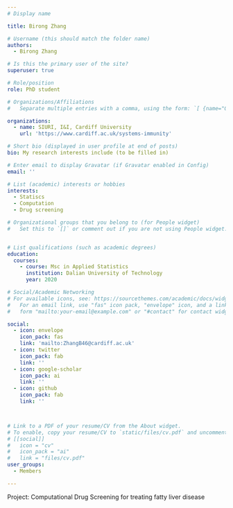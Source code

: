 ```yaml
---
# Display name

title: Birong Zhang

# Username (this should match the folder name)
authors:
  - Birong Zhang

# Is this the primary user of the site?
superuser: true

# Role/position
role: PhD student

# Organizations/Affiliations
#   Separate multiple entries with a comma, using the form: `[ {name="Org1", url=""}, {name="Org2", url=""} ]`.

organizations:
  - name: SIURI, I&I, Cardiff University
    url: 'https://www.cardiff.ac.uk/systems-immunity'

# Short bio (displayed in user profile at end of posts)
bio: My research interests include (to be filled in)

# Enter email to display Gravatar (if Gravatar enabled in Config)
email: ''

# List (academic) interests or hobbies
interests:
  - Statiscs
  - Computation
  - Drug screening

# Organizational groups that you belong to (for People widget)
#   Set this to `[]` or comment out if you are not using People widget.


# List qualifications (such as academic degrees)
education:
  courses:
    - course: Msc in Applied Statistics
      institution: Dalian University of Technology
      year: 2020

# Social/Academic Networking
# For available icons, see: https://sourcethemes.com/academic/docs/widgets/#icons
#   For an email link, use "fas" icon pack, "envelope" icon, and a link in the
#   form "mailto:your-email@example.com" or "#contact" for contact widget.

social:
  - icon: envelope
    icon_pack: fas
    link: 'mailto:ZhangB46@cardiff.ac.uk'
  - icon: twitter
    icon_pack: fab
    link: ''
  - icon: google-scholar
    icon_pack: ai
    link: ''
  - icon: github
    icon_pack: fab
    link: ''



# Link to a PDF of your resume/CV from the About widget.
# To enable, copy your resume/CV to `static/files/cv.pdf` and uncomment the lines below.
# [[social]]
#   icon = "cv"
#   icon_pack = "ai"
#   link = "files/cv.pdf"
user_groups:
  - Members

---
```

Project: Computational Drug Screening for treating fatty liver disease


